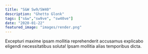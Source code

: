 ```yaml
---
title: "S&W Sw9/SW40"
description: "Ghetto Glonk"
tags: ["s&w","sw9ve", "sw40ve"]
date: "2020-01-22"
featured_image: "images/render.png"
---
```


Excepturi maxime ipsam mollitia reprehenderit accusamus explicabo eligendi necessitatibus soluta! Ipsam mollitia alias temporibus dicta.
